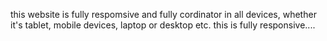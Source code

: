 this website is fully respomsive and fully cordinator in all devices, whether it's tablet, mobile devices, laptop or desktop etc. this is fully responsive....

